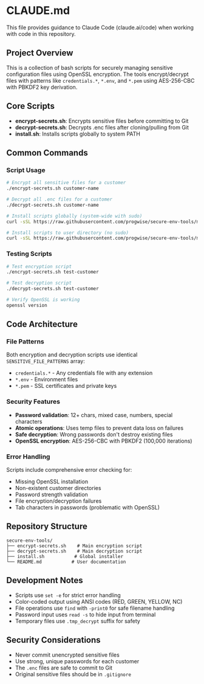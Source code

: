 # CLAUDE.md

This file provides guidance to Claude Code (claude.ai/code) when working with code in this repository.

## Project Overview

This is a collection of bash scripts for securely managing sensitive configuration files using OpenSSL encryption. The tools encrypt/decrypt files with patterns like `credentials.*`, `*.env`, and `*.pem` using AES-256-CBC with PBKDF2 key derivation.

## Core Scripts

- **encrypt-secrets.sh**: Encrypts sensitive files before committing to Git
- **decrypt-secrets.sh**: Decrypts .enc files after cloning/pulling from Git  
- **install.sh**: Installs scripts globally to system PATH

## Common Commands

### Script Usage
```bash
# Encrypt all sensitive files for a customer
./encrypt-secrets.sh customer-name

# Decrypt all .enc files for a customer
./decrypt-secrets.sh customer-name

# Install scripts globally (system-wide with sudo)
curl -sSL https://raw.githubusercontent.com/progwise/secure-env-tools/main/install.sh | sudo bash

# Install scripts to user directory (no sudo)
curl -sSL https://raw.githubusercontent.com/progwise/secure-env-tools/main/install.sh | bash
```

### Testing Scripts
```bash
# Test encryption script
./encrypt-secrets.sh test-customer

# Test decryption script  
./decrypt-secrets.sh test-customer

# Verify OpenSSL is working
openssl version
```

## Code Architecture

### File Patterns
Both encryption and decryption scripts use identical `SENSITIVE_FILE_PATTERNS` array:
- `credentials.*` - Any credentials file with any extension
- `*.env` - Environment files  
- `*.pem` - SSL certificates and private keys

### Security Features
- **Password validation**: 12+ chars, mixed case, numbers, special characters
- **Atomic operations**: Uses temp files to prevent data loss on failures
- **Safe decryption**: Wrong passwords don't destroy existing files
- **OpenSSL encryption**: AES-256-CBC with PBKDF2 (100,000 iterations)

### Error Handling
Scripts include comprehensive error checking for:
- Missing OpenSSL installation
- Non-existent customer directories
- Password strength validation
- File encryption/decryption failures
- Tab characters in passwords (problematic with OpenSSL)

## Repository Structure

```
secure-env-tools/
├── encrypt-secrets.sh    # Main encryption script
├── decrypt-secrets.sh    # Main decryption script  
├── install.sh           # Global installer
└── README.md           # User documentation
```

## Development Notes

- Scripts use `set -e` for strict error handling
- Color-coded output using ANSI codes (RED, GREEN, YELLOW, NC)
- File operations use `find` with `-print0` for safe filename handling
- Password input uses `read -s` to hide input from terminal
- Temporary files use `.tmp_decrypt` suffix for safety

## Security Considerations

- Never commit unencrypted sensitive files
- Use strong, unique passwords for each customer
- The `.enc` files are safe to commit to Git
- Original sensitive files should be in `.gitignore`